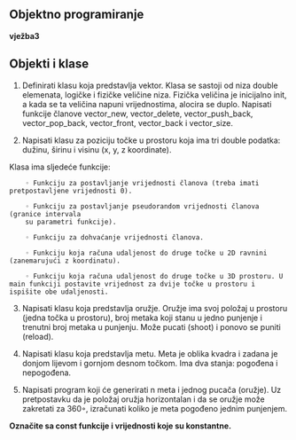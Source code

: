 ## Objektno programiranje

**vježba3**
## **Objekti i klase**

1. Definirati klasu koja predstavlja vektor. Klasa se sastoji od niza double elemenata, logičke i fizičke veličine niza. Fizička veličina je inicijalno init, a kada se ta veličina napuni vrijednostima, alocira se duplo. Napisati funkcije članove vector_new, vector_delete, vector_push_back, vector_pop_back, vector_front, vector_back i vector_size.

2. Napisati klasu za poziciju točke u prostoru koja ima tri double podatka: dužinu, širinu i visinu (x, y, z koordinate). 

Klasa ima sljedeće funkcije:

        ◦ Funkciju za postavljanje vrijednosti članova (treba imati pretpostavljene vrijednosti 0).
        
        ◦ Funkciju za postavljanje pseudorandom vrijednosti članova (granice intervala
        su parametri funkcije).
        
        ◦ Funkciju za dohvaćanje vrijednosti članova.
        
        ◦ Funkciju koja računa udaljenost do druge točke u 2D ravnini (zanemarujući z koordinatu).

        ◦ Funkciju koja računa udaljenost do druge točke u 3D prostoru. U main funkciji postavite vrijednost za dvije točke u prostoru i ispišite obe udaljenosti.

3. Napisati klasu koja predstavlja oružje. Oružje ima svoj položaj u prostoru (jedna
točka u prostoru), broj metaka koji stanu u jedno punjenje i trenutni broj metaka u punjenju. Može pucati (shoot) i ponovo se puniti (reload).

4. Napisati klasu koja predstavlja metu. Meta je oblika kvadra i zadana je donjom lijevom i gornjom desnom točkom. Ima dva stanja: pogođena i nepogođena.

5. Napisati program koji će generirati n meta i jednog pucača (oružje). Uz pretpostavku
da je položaj oružja horizontalan i da se oružje može zakretati za 360◦, izračunati koliko je meta pogođeno jednim punjenjem.

__Označite sa const funkcije i vrijednosti koje su konstantne.__